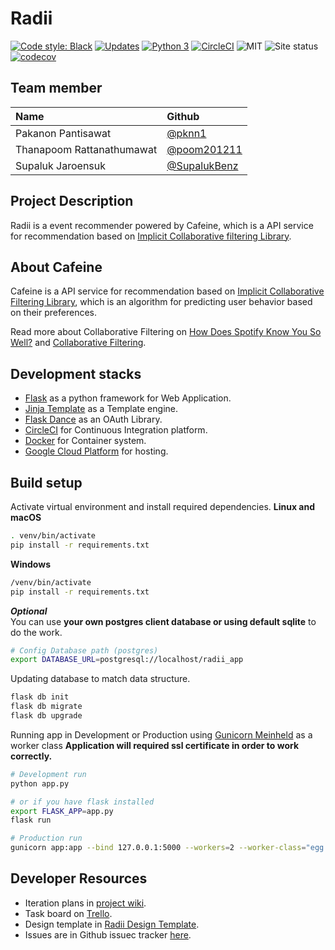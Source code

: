 # Radii

[![Code style: Black](https://img.shields.io/badge/code%20style-black-000000.svg)](https://github.com/ambv/black)
[![Updates](https://pyup.io/repos/github/pknn1/radii/shield.svg)](https://pyup.io/repos/github/pknn1/radii/)
[![Python 3](https://pyup.io/repos/github/pknn1/radii/python-3-shield.svg)](https://pyup.io/repos/github/pknn1/radii/)
[![CircleCI](https://img.shields.io/circleci/project/github/pknn1/radii.svg)](https://circleci.com/gh/pknn1/radii)
![MIT](https://img.shields.io/github/license/mashape/apistatus.svg)
![Site status](https://img.shields.io/website-up-down-green-red/http/www.devinpeace.com.svg?label=my-website)  
[![codecov](https://codecov.io/gh/pknn1/radii/branch/master/graph/badge.svg)](https://codecov.io/gh/pknn1/radii)

## Team member
| Name | Github 
|:--|:--
|Pakanon Pantisawat| [@pknn1](https://github.com/pknn1) 
|Thanapoom Rattanathumawat| [@poom201211](https://github.com/poom201211)
|Supaluk Jaroensuk| [@SupalukBenz](https://github.com/SupalukBenz)

## Project Description
Radii is a event recommender powered by Cafeine, which is a API service for recommendation based on [Implicit Collaborative filtering Library](https://github.com/benfred/implicit).

## About Cafeine
Cafeine is a API service for recommendation based on [Implicit Collaborative Filtering Library](https://github.com/benfred/implicit), which is an algorithm for predicting user behavior based on their preferences.

Read more about Collaborative Filtering on [How Does Spotify Know You So Well?](https://medium.com/s/story/spotifys-discover-weekly-how-machine-learning-finds-your-new-music-19a41ab76efe) and [Collaborative Filtering](https://en.wikipedia.org/wiki/Collaborative_filtering).

## Development stacks

- [Flask](http://flask.pocoo.org) as a python framework for Web Application.
- [Jinja Template](http://jinja.pocoo.org) as a Template engine.
- [Flask Dance](https://flask-dance.readthedocs.io/) as an OAuth Library.
- [CircleCI](https://circleci.com) for Continuous Integration platform.
- [Docker](https://www.docker.com) for Container system.
- [Google Cloud Platform](https://cloud.google.com) for hosting.


## Build setup

Activate virtual environment and install required dependencies.
**Linux and macOS**
```sh
. venv/bin/activate
pip install -r requirements.txt
```
**Windows**
```sh
/venv/bin/activate
pip install -r requirements.txt
```
***Optional***  
You can use **your own postgres client database or using default sqlite** to do the work.
```sh
# Config Database path (postgres)
export DATABASE_URL=postgresql://localhost/radii_app    
```

Updating database to match data structure.
```sh
flask db init
flask db migrate
flask db upgrade
```

Running app in Development or Production using [Gunicorn Meinheld](https://gunicorn.org) as a worker class
**Application will required ssl certificate in order to work correctly.**
```sh
# Development run
python app.py

# or if you have flask installed
export FLASK_APP=app.py
flask run

# Production run
gunicorn app:app --bind 127.0.0.1:5000 --workers=2 --worker-class="egg:meinheld#gunicorn_worker"
```

## Developer Resources

* Iteration plans  in [project wiki](https://github.com/pknn1/radii/wiki/Radii).  
* Task board  on [Trello](https://trello.com/b/MqvcS352).
* Design template in [Radii Design Template](https://xd.adobe.com/view/2bf8f25a-cc18-4889-780f-fb2bb66b1028-5dc9/?fullscreen).
* Issues are in Github issuec tracker [here](https://github.com/pknn1/radii/issues).
